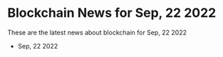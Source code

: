 # Blockchain News for Sep, 22 2022
These are the latest news about blockchain for Sep, 22 2022
- Sep, 22 2022
